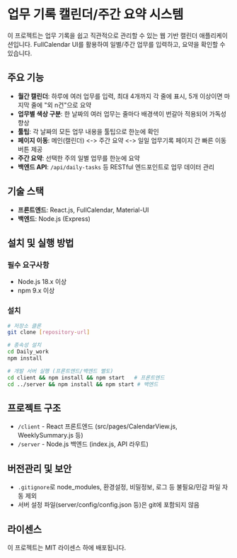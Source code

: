 # 업무 기록 캘린더/주간 요약 시스템

이 프로젝트는 업무 기록을 쉽고 직관적으로 관리할 수 있는 웹 기반 캘린더 애플리케이션입니다. FullCalendar UI를 활용하여 일별/주간 업무를 입력하고, 요약을 확인할 수 있습니다.

## 주요 기능

- **월간 캘린더**: 하루에 여러 업무를 입력, 최대 4개까지 각 줄에 표시, 5개 이상이면 마지막 줄에 "외 n건"으로 요약
- **업무별 색상 구분**: 한 날짜의 여러 업무는 줄마다 배경색이 번갈아 적용되어 가독성 향상
- **툴팁**: 각 날짜의 모든 업무 내용을 툴팁으로 한눈에 확인
- **페이지 이동**: 메인(캘린더) <-> 주간 요약 <-> 일일 업무기록 페이지 간 빠른 이동 버튼 제공
- **주간 요약**: 선택한 주의 일별 업무를 한눈에 요약
- **백엔드 API**: `/api/daily-tasks` 등 RESTful 엔드포인트로 업무 데이터 관리

## 기술 스택

- **프론트엔드**: React.js, FullCalendar, Material-UI
- **백엔드**: Node.js (Express)

## 설치 및 실행 방법

### 필수 요구사항
- Node.js 18.x 이상
- npm 9.x 이상

### 설치
```bash
# 저장소 클론
git clone [repository-url]

# 종속성 설치
cd Daily_work
npm install

# 개발 서버 실행 (프론트엔드/백엔드 별도)
cd client && npm install && npm start   # 프론트엔드
cd ../server && npm install && npm start # 백엔드
```

## 프로젝트 구조

- `/client` - React 프론트엔드 (src/pages/CalendarView.js, WeeklySummary.js 등)
- `/server` - Node.js 백엔드 (index.js, API 라우트)

## 버전관리 및 보안
- `.gitignore`로 node_modules, 환경설정, 비밀정보, 로그 등 불필요/민감 파일 자동 제외
- 서버 설정 파일(server/config/config.json 등)은 git에 포함되지 않음

## 라이센스

이 프로젝트는 MIT 라이센스 하에 배포됩니다.
